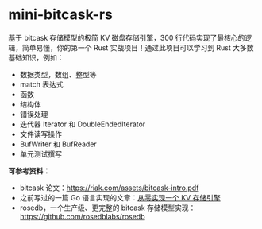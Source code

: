 # mini-bitcask-rs
基于 bitcask 存储模型的极简 KV 磁盘存储引擎，300 行代码实现了最核心的逻辑，简单易懂，你的第一个 Rust 实战项目！通过此项目可以学习到 Rust 大多数基础知识，例如：

- 数据类型，数组、整型等
- match 表达式
- 函数
- 结构体
- 错误处理
- 迭代器 Iterator 和 DoubleEndedIterator
- 文件读写操作
- BufWriter 和 BufReader
- 单元测试撰写



**可参考资料：**

* bitcask 论文：https://riak.com/assets/bitcask-intro.pdf
* 之前写过的一篇 Go 语言实现的文章：[从零实现一个 KV 存储引擎](https://mp.weixin.qq.com/s/s8s6VtqwdyjthR6EtuhnUA)
* rosedb，一个生产级、更完整的 bitcask 存储模型实现：https://github.com/rosedblabs/rosedb

